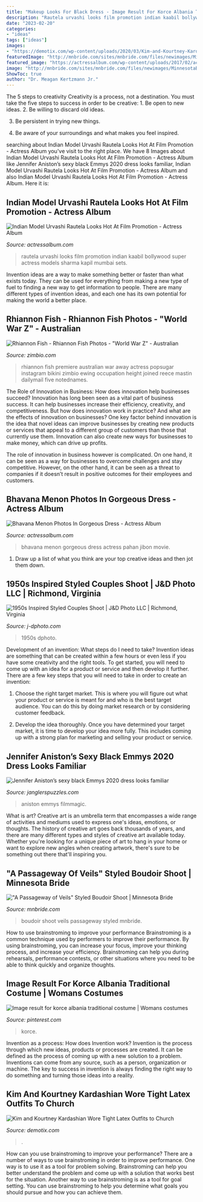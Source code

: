```yaml
---
title: "Makeup Looks For Black Dress - Image Result For Korce Albania Traditional Costume"
description: "Rautela urvashi looks film promotion indian kaabil bollywood super actress models sharma kapil mumbai sets"
date: "2023-02-20"
categories:
- "ideas"
tags: ["ideas"]
images:
- "https://demotix.com/wp-content/uploads/2020/03/Kim-and-Kourtney-Kardashian-Wore-Tight-Latex-Outfits-to-Church4-683x1024.jpg"
featuredImage: "http://mnbride.com/sites/mnbride.com/files/newimages/MinnesotaBride/VeilsStyledShoot/2016-04-07_0024.jpg"
featured_image: "https://actressalbum.com/wp-content/uploads/2017/02/actressalbum.com_indian-model-urvashi-rautela-looks-hot-at-film-kaabil-promotion-4.jpg"
image: "http://mnbride.com/sites/mnbride.com/files/newimages/MinnesotaBride/VeilsStyledShoot/2016-04-07_0024.jpg"
ShowToc: true
author: "Dr. Meagan Kertzmann Jr."
---
```



The 5 steps to creativity
Creativity is a process, not a destination. You must take the five steps to success in order to be creative: 1. Be open to new ideas.
2. Be willing to discard old ideas.

3. Be persistent in trying new things.

4. Be aware of your surroundings and what makes you feel inspired.


	

		
searching about Indian Model Urvashi Rautela Looks Hot At Film Promotion - Actress Album you've visit to the right place. We have 8 Images about Indian Model Urvashi Rautela Looks Hot At Film Promotion - Actress Album like Jennifer Aniston’s sexy black Emmys 2020 dress looks familiar, Indian Model Urvashi Rautela Looks Hot At Film Promotion - Actress Album and also Indian Model Urvashi Rautela Looks Hot At Film Promotion - Actress Album. Here it is:
		
    
## Indian Model Urvashi Rautela Looks Hot At Film Promotion - Actress Album

<img loading=lazy src="https://actressalbum.com/wp-content/uploads/2017/02/actressalbum.com_indian-model-urvashi-rautela-looks-hot-at-film-kaabil-promotion-4.jpg" onerror="this.onerror=null;this.src='https://tse2.mm.bing.net/th?id=OIP.fZnDftTLTYAmKF6GjWpCjgHaLL&amp;pid=15.1';" alt="Indian Model Urvashi Rautela Looks Hot At Film Promotion - Actress Album">

_Source: actressalbum.com_

>rautela urvashi looks film promotion indian kaabil bollywood super actress models sharma kapil mumbai sets. 

	

Invention ideas are a way to make something better or faster than what exists today. They can be used for everything from making a new type of fuel to finding a new way to get information to people. There are many different types of invention ideas, and each one has its own potential for making the world a better place.

    
## Rhiannon Fish - Rhiannon Fish Photos - &quot;World War Z&quot; - Australian

<img loading=lazy src="https://www3.pictures.zimbio.com/gi/World+War+Z+Australian+Premiere+gk7QKX_x-max.jpg" onerror="this.onerror=null;this.src='https://tse2.mm.bing.net/th?id=OIP.F5GwRo71haD1_iRkVb-WlgHaLG&amp;pid=15.1';" alt="Rhiannon Fish - Rhiannon Fish Photos - &quot;World War Z&quot; - Australian">

_Source: zimbio.com_

>rhiannon fish premiere australian war away actress popsugar instagram bikini zimbio ewing occupation height joined reece mastin dailymail five notednames. 

	

The Role of Innovation in Business: How does innovation help businesses succeed?
Innovation has long been seen as a vital part of business success. It can help businesses increase their efficiency, creativity, and competitiveness. But how does innovation work in practice? And what are the effects of innovation on businesses?
One key factor behind innovation is the idea that novel ideas can improve businesses by creating new products or services that appeal to a different group of customers than those that currently use them. Innovation can also create new ways for businesses to make money, which can drive up profits.

The role of innovation in business however is complicated. On one hand, it can be seen as a way for businesses to overcome challenges and stay competitive. However, on the other hand, it can be seen as a threat to companies if it doesn’t result in positive outcomes for their employees and customers.

    
## Bhavana Menon Photos In Gorgeous Dress - Actress Album

<img loading=lazy src="https://actressalbum.com/wp-content/uploads/2019/12/Bhavana-Menon-Photos-In-Gorgeous-Dress-3.jpg" onerror="this.onerror=null;this.src='https://tse4.mm.bing.net/th?id=OIP.b7PlCZ8z3geZOO7cgNhluwHaLH&amp;pid=15.1';" alt="Bhavana Menon Photos In Gorgeous Dress - Actress Album">

_Source: actressalbum.com_

>bhavana menon gorgeous dress actress pahan jibon movie. 

	

1. Draw up a list of what you think are your top creative ideas and then jot them down.

    
## 1950s Inspired Styled Couples Shoot | J&amp;D Photo LLC | Richmond, Virginia

<img loading=lazy src="https://www.j-dphoto.com/images/uploaded/50s__2085.jpg" onerror="this.onerror=null;this.src='https://tse1.mm.bing.net/th?id=OIP.V6fyy2jZlJ-rYHjGOHIA5wHaLH&amp;pid=15.1';" alt="1950s Inspired Styled Couples Shoot | J&amp;D Photo LLC | Richmond, Virginia">

_Source: j-dphoto.com_

>1950s dphoto. 

	

Development of an invention: What steps do I need to take?
Invention ideas are something that can be created within a few hours or even less if you have some creativity and the right tools. To get started, you will need to come up with an idea for a product or service and then develop it further. There are a few key steps that you will need to take in order to create an invention:
1. Choose the right target market. This is where you will figure out what your product or service is meant for and who is the best target audience. You can do this by doing market research or by considering customer feedback.

2. Develop the idea thoroughly. Once you have determined your target market, it is time to develop your idea more fully. This includes coming up with a strong plan for marketing and selling your product or service.

    
## Jennifer Aniston’s Sexy Black Emmys 2020 Dress Looks Familiar

<img loading=lazy src="https://pagesix.com/wp-content/uploads/sites/3/2020/09/GettyImages-645726384.jpg" onerror="this.onerror=null;this.src='https://tse3.mm.bing.net/th?id=OIP.AstQNKidU2fg1LMUmQlbcwHaLI&amp;pid=15.1';" alt="Jennifer Aniston’s sexy black Emmys 2020 dress looks familiar">

_Source: janglerspuzzles.com_

>aniston emmys filmmagic. 

	

What is art?
Creative art is an umbrella term that encompasses a wide range of activities and mediums used to express one's ideas, emotions, or thoughts. The history of creative art goes back thousands of years, and there are many different types and styles of creative art available today. Whether you're looking for a unique piece of art to hang in your home or want to explore new angles when creating artwork, there's sure to be something out there that'll inspiring you.

    
## &quot;A Passageway Of Veils&quot; Styled Boudoir Shoot | Minnesota Bride

<img loading=lazy src="http://mnbride.com/sites/mnbride.com/files/newimages/MinnesotaBride/VeilsStyledShoot/2016-04-07_0024.jpg" onerror="this.onerror=null;this.src='https://tse2.mm.bing.net/th?id=OIP.qSob-L4YSvnvcIczJmYb7gHaKH&amp;pid=15.1';" alt="&quot;A Passageway of Veils&quot; Styled Boudoir Shoot | Minnesota Bride">

_Source: mnbride.com_

>boudoir shoot veils passageway styled mnbride. 

	

How to use brainstroming to improve your performance
Brainstroming is a common technique used by performers to improve their performance. By using brainstroming, you can increase your focus, improve your thinking process, and increase your efficiency. Brainstroming can help you during rehearsals, performance contests, or other situations where you need to be able to think quickly and organize thoughts.

    
## Image Result For Korce Albania Traditional Costume | Womans Costumes

<img loading=lazy src="https://i.pinimg.com/736x/30/0d/6e/300d6e4e712c9f0c5a5d20a46f847866.jpg" onerror="this.onerror=null;this.src='https://tse1.mm.bing.net/th?id=OIP.DTYeD_fFiSEvmm6gotenggHaK5&amp;pid=15.1';" alt="Image result for korce albania traditional costume | Womans costumes">

_Source: pinterest.com_

>korce. 

	

Invention as a process: How does Invention work?
Invention is the process through which new ideas, products or processes are created. It can be defined as the process of coming up with a new solution to a problem. Inventions can come from any source, such as a person, organization or machine. The key to success in invention is always finding the right way to do something and turning those ideas into a reality.

    
## Kim And Kourtney Kardashian Wore Tight Latex Outfits To Church

<img loading=lazy src="https://demotix.com/wp-content/uploads/2020/03/Kim-and-Kourtney-Kardashian-Wore-Tight-Latex-Outfits-to-Church4-683x1024.jpg" onerror="this.onerror=null;this.src='https://tse2.mm.bing.net/th?id=OIP.Y9MHJVVtSvKUh4zsxMHy2QHaLG&amp;pid=15.1';" alt="Kim and Kourtney Kardashian Wore Tight Latex Outfits to Church">

_Source: demotix.com_

>. 

	

How can you use brainstroming to improve your performance?
There are a number of ways to use brainstroming in order to improve performance. One way is to use it as a tool for problem solving. Brainstroming can help you better understand the problem and come up with a solution that works best for the situation. Another way to use brainstroming is as a tool for goal setting. You can use brainstroming to help you determine what goals you should pursue and how you can achieve them.

